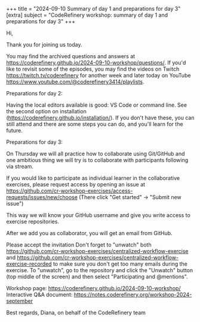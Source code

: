+++
title = "2024-09-10 Summary of day 1 and preparations for day 3"
[extra]
subject = "CodeRefinery workshop: summary of day 1 and preparations for day 3"
+++


Hi,

Thank you for joining us today.

You may find the archived questions and answers at https://coderefinery.github.io/2024-09-10-workshop/questions/.
If you'd like to revisit some of the episodes, you may find the videos on Twitch https://twitch.tv/coderefinery for another week and later today on YouTube https://www.youtube.com/@coderefinery3414/playlists.

Preparations for day 2:

Having the local editors available is good: VS Code or command line. See the second option on installation (https://coderefinery.github.io/installation/). If you don't have these, you can still attend and there are some steps you can do, and you'll learn for the future.

Preparations for day 3:

On Thursday we will all practice how to collaborate using Git/GitHub and one ambitious thing we will try is to collaborate with participants following via stream.

If you would like to participate as individual learner in the collaborative exercises, please request access by opening an issue at https://github.com/cr-workshop-exercises/access-requests/issues/new/choose (There click "Get started" -> "Submit new issue")

This way we will know your GitHub username and give you write access to exercise repositories.

After we add you as collaborator, you will get an email from GitHub.

Please accept the invitation
Don't forget to "unwatch" both https://github.com/cr-workshop-exercises/centralized-workflow-exercise and https://github.com/cr-workshop-exercises/centralized-workflow-exercise-recorded to make sure you don't get too many emails during the exercise.
To "unwatch", go to the repository and click the "Unwatch" button (top middle of the screen) and then select "Participating and @mentions".

Workshop page: https://coderefinery.github.io/2024-09-10-workshop/
Interactive Q&A document: https://notes.coderefinery.org/workshop-2024-september

Best regards,
Diana, on behalf of the CodeRefinery team
